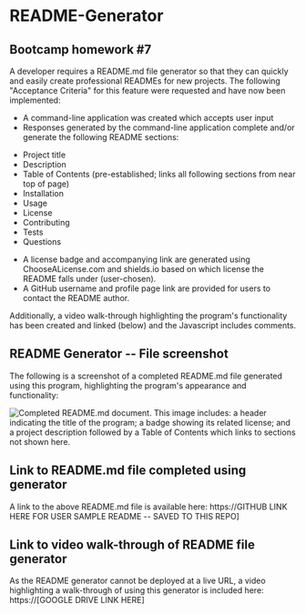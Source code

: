 # README-Generator

## Bootcamp homework #7

A developer requires a README.md file generator so that they can quickly and easily create professional READMEs for new projects. The following "Acceptance Criteria" for this feature were requested and have now been implemented:

- A command-line application was created which accepts user input
- Responses generated by the command-line application complete and/or generate the following README sections:

* Project title
* Description
* Table of Contents (pre-established; links all following sections from near top of page)
* Installation
* Usage
* License
* Contributing
* Tests
* Questions

- A license badge and accompanying link are generated using ChooseALicense.com and shields.io based on which license the README falls under (user-chosen).
- A GitHub username and profile page link are provided for users to contact the README author.

Additionally, a video walk-through highlighting the program's functionality has been created and linked (below) and the Javascript includes comments.

## README Generator -- File screenshot

The following is a screenshot of a completed README.md file generated using this program, highlighting the program's appearance and functionality:

![Completed README.md document. This image includes: a header indicating the title of the program; a badge showing its related license; and a project description followed by a Table of Contents which links to sections not shown here.](./assets/images/[IMAGE].png)

## Link to README.md file completed using generator

A link to the above README.md file is available here: https://GITHUB LINK HERE FOR USER SAMPLE README -- SAVED TO THIS REPO]

## Link to video walk-through of README file generator

As the README generator cannot be deployed at a live URL, a video highlighting a walk-through of using this generator is included here: https://[GOOGLE DRIVE LINK HERE]
